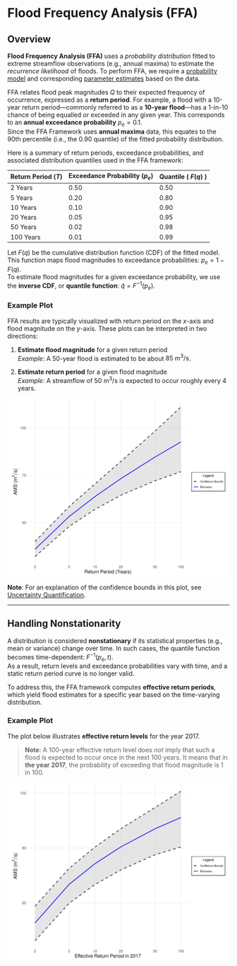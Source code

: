 # Flood Frequency Analysis (FFA)

## Overview

**Flood Frequency Analysis (FFA)** uses a _probability distribution_ fitted to extreme streamflow observations (e.g., annual maxima) to estimate the _recurrence likelihood_ of floods. To perform FFA, we require a [probability model](model-selection.md) and corresponding [parameter estimates](parameter-estimation.md) based on the data.

FFA relates flood peak magnitudes $Q$ to their expected frequency of occurrence, expressed as a **return period**. For example, a flood with a 10-year return period—commonly referred to as a **10-year flood**—has a 1-in-10 chance of being equalled or exceeded in any given year. This corresponds to an **annual exceedance probability** $p_e = 0.1$.  
Since the FFA Framework uses **annual maxima** data, this equates to the 90th percentile (i.e., the $0.90$ quantile) of the fitted probability distribution.

Here is a summary of return periods, exceedance probabilities, and associated distribution quantiles used in the FFA framework:

| Return Period ($T$) | Exceedance Probability ($p_e$)   | Quantile ( $F(q)$ )|
|---------------------|----------------------------------|-------------------|
| 2 Years             | 0.50                             | 0.50              |
| 5 Years             | 0.20                             | 0.80              |
| 10 Years            | 0.10                             | 0.90              |
| 20 Years            | 0.05                             | 0.95              |
| 50 Years            | 0.02                             | 0.98              |
| 100 Years           | 0.01                             | 0.99              |

Let $F(q)$ be the cumulative distribution function (CDF) of the fitted model. This function maps flood magnitudes to exceedance probabilities: $p_e = 1 - F(q)$.  
To estimate flood magnitudes for a given exceedance probability, we use the **inverse CDF**, or **quantile function**: $\hat{q} = F^{-1}(p_e)$.


### Example Plot

FFA results are typically visualized with return period on the $x$-axis and flood magnitude on the $y$-axis. These plots can be interpreted in two directions:

1. **Estimate flood magnitude** for a given return period  
   _Example_: A 50-year flood is estimated to be about $85\ \text{m}^3/\text{s}$.

2. **Estimate return period** for a given flood magnitude  
   _Example_: A streamflow of $50\ \text{m}^3/\text{s}$ is expected to occur roughly every 4 years.

![An example of flood frequency estimates.](img/plot-s-uncertainty.png)

**Note**: For an explanation of the confidence bounds in this plot, see [Uncertainty Quantification](uncertainty-quantification.md).

---

## Handling Nonstationarity

A distribution is considered **nonstationary** if its statistical properties (e.g., mean or variance) change over time. In such cases, the quantile function becomes time-dependent: $F^{-1}(p_e, t)$.  
As a result, return levels and exceedance probabilities vary with time, and a static return period curve is no longer valid.

To address this, the FFA framework computes **effective return periods**, which yield flood estimates for a specific year based on the time-varying distribution.

### Example Plot

The plot below illustrates **effective return levels** for the year 2017.

> **Note**: A 100-year effective return level does *not* imply that such a flood is expected to occur once in the next 100 years. It means that in **the year 2017**, the probability of exceeding that flood magnitude is 1 in 100.

![Example of effective return periods in 2017.](img/plot-ns-uncertainty.png)



